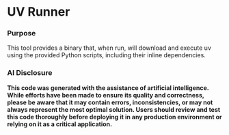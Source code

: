 # UV Runner

### Purpose

This tool provides a binary that, when run, will download and execute uv using the provided Python scripts, including their inline dependencies.

### AI Disclosure

**This code was generated with the assistance of artificial intelligence. While efforts have been made to ensure its quality and correctness, please be aware that it may contain errors, inconsistencies, or may not always represent the most optimal solution. Users should review and test this code thoroughly before deploying it in any production environment or relying on it as a critical application.**
